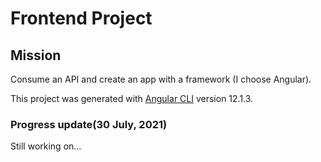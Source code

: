 # Frontend Project

## Mission
Consume an API and create an app with a framework (I choose Angular).

This project was generated with [Angular CLI](https://github.com/angular/angular-cli) version 12.1.3.

### Progress update(30 July, 2021)
Still working on...

